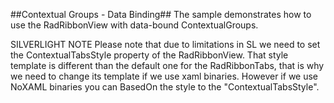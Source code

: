 ##Contextual Groups - Data Binding##
The sample demonstrates how to use the RadRibbonView with data-bound ContextualGroups.

SILVERLIGHT NOTE
Please note that due to limitations in SL we need to set the ContextualTabsStyle property of the RadRibbonView. That style template is different than the default one for the RadRibbonTabs, that is why we need to change its template if we use xaml binaries. However if we use NoXAML binaries you can BasedOn the style to the "ContextualTabsStyle". 